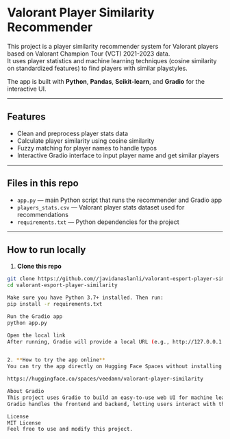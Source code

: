 # Valorant Player Similarity Recommender

This project is a player similarity recommender system for Valorant players based on Valorant Champion Tour (VCT) 2021-2023 data.  
It uses player statistics and machine learning techniques (cosine similarity on standardized features) to find players with similar playstyles.

The app is built with **Python**, **Pandas**, **Scikit-learn**, and **Gradio** for the interactive UI.

---

## Features

- Clean and preprocess player stats data
- Calculate player similarity using cosine similarity
- Fuzzy matching for player names to handle typos
- Interactive Gradio interface to input player name and get similar players

---

## Files in this repo

- `app.py` — main Python script that runs the recommender and Gradio app
- `players_stats.csv` — Valorant player stats dataset used for recommendations
- `requirements.txt` — Python dependencies for the project

---

## How to run locally

1. **Clone this repo**

```bash
git clone https://github.com//javidanaslanli/valorant-esport-player-similarity.git
cd valorant-esport-player-similarity

Make sure you have Python 3.7+ installed. Then run:
pip install -r requirements.txt

Run the Gradio app
python app.py

Open the local link
After running, Gradio will provide a local URL (e.g., http://127.0.0.1:7860) — open it in your browser to use the player similarity recommender.


2. **How to try the app online**
You can try the app directly on Hugging Face Spaces without installing anything:

https://huggingface.co/spaces/veedann/valorant-player-similarity

About Gradio
This project uses Gradio to build an easy-to-use web UI for machine learning models and data apps.
Gradio handles the frontend and backend, letting users interact with the recommender by entering player names and getting results immediately.

License
MIT License
Feel free to use and modify this project.
